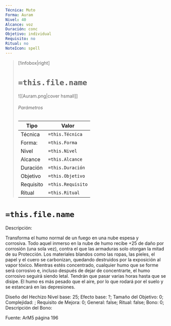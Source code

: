 ```yaml
---
Técnica: Muto
Forma: Auram
Nivel: 40
Alcance: voz 
Duración: conc  
Objetivo: individual
Requisito: no
Ritual: no
NoteIcon: spell
---
```


> [!infobox|right]
> # `=this.file.name`
> ![[Auram.png|cover hsmall]]
> ###### Parámetros
> Tipo |  Valor |
> ---|---|
> Técnica  | `=this.Técnica`  |
> Forma: | `=this.Forma`  |
> Nivel | `=this.Nivel`  |
> Alcance | `=this.Alcance` |
> Duración | `=this.Duración` |
> Objetivo | `=this.Objetivo` |
> Requisito | `=this.Requisito` |
> Ritual | `=this.Ritual` |

# `=this.file.name`
Descripción: <p>Transforma el humo normal de un fuego en una nube espesa y corrosiva. Todo aquel inmerso en la nube de humo recibe +25 de daño por corrosión (una sola vez), contra el que las armaduras solo otorgan la mitad de su Protección. Los materiales blandos como las ropas, las pieles, el papel y el cuero se carbonizan, quedando destruidos por la exposición al vapor tóxico. Mientras estés concentrado, cualquier humo que se forme será corrosivo e, incluso después de dejar de concentrarte, el humo corrosivo seguirá siendo letal. Tendrán que pasar varias horas hasta que se disipe. El humo es más pesado que el aire, por lo que rodará por el suelo y se estancará en las depresiones.</p>

Diseño del Hechizo
Nivel base: 25; Efecto base: ?;  Tamaño del Objetivo: 0; Complejidad: ; Requisito de Mejora: 0; General: false; Ritual: false; Bono: 0; Descripción del Bono: 

Fuente: ArM5 página 196